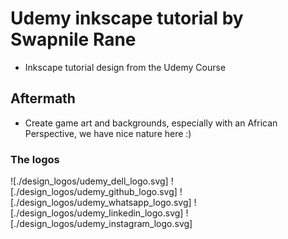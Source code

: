 # Udemy inkscape tutorial by Swapnile Rane
- Inkscape tutorial design from the Udemy Course

## Aftermath
- Create game art and backgrounds, especially with an African Perspective, we have nice nature here :)

### The logos
![./design_logos/udemy_dell_logo.svg]
![./design_logos/udemy_github_logo.svg]
![./design_logos/udemy_whatsapp_logo.svg]
![./design_logos/udemy_linkedin_logo.svg]
![./design_logos/udemy_instagram_logo.svg]
